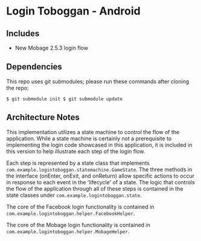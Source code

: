 Login Toboggan - Android
=================

Includes
--------

- New Mobage 2.5.3 login flow

Dependencies
------------

This repo uses git submodules; please run these commands after cloning the repo:

`$ git submodule init
$ git submodule update`

Architecture Notes
--------------------

This implementation utilizes a state machine to control the flow of the application. While a state machine is certainly not a prerequisite to implementing the login code showcased in this application, it is included in this version to help illustrate each step of the login flow.

Each step is represented by a state class that implements `com.example.logintoboggan.statemachine.GameState`. The three methods in the interface (onEnter, onExit, and onReturn) allow specific actions to occur in response to each event in the 'lifecycle' of a state. The logic that controls the flow of the application through all of these steps is contained in the state classes under `com.example.logintoboggan.state`.

The core of the Facebook login functionality is contained in `com.example.logintoboggan.helper.FacebookHelper`.

The core of the Mobage login functionality is contained in `com.example.logintoboggan.helper.MobageHelper`.
